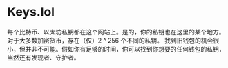# 

# Keys.lol

每个比特币、以太坊私钥都在这个网站上。是的，你的私钥也在这里的某个地方。对于大多数加密货币，存在（仅）2 ^ 256 个不同的私钥。 找到旧钱包的机会很小，但并非不可能。假如你有足够的时间，你可以找到你想要的任何钱包的私钥，当然还有发现者、守护者。


